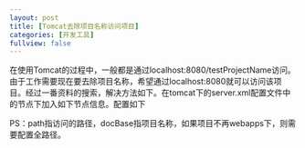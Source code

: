 ```yaml
---
layout: post
title: [Tomcat去除项目名称访问项目]
categories: [开发工具]
fullview: false
---
```

在使用Tomcat的过程中，一般都是通过localhost:8080/testProjectName访问。由于工作需要现在要去除项目名称，希望通过localhost:8080就可以访问该项目。经过一番资料的搜索，解决方法如下。在tomcat下的server.xml配置文件中的<Host>节点下加入如下<Context>节点信息。配置如下
<Host name="localhost" appBase="webapps" unpackWARs="true" autoDeploy="true"> <Context path="/" docBase="testProjectName" reloadable="true"/> </Host>

PS：path指访问的路径，docBase指项目名称，如果项目不再webapps下，则需要配置全路径。
